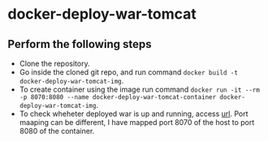 # docker-deploy-war-tomcat
## Perform the following steps 
- Clone the repository.
- Go inside the cloned git repo, and run command ``docker build -t docker-deploy-war-tomcat-img``.
- To create container using the image run command ```docker run -it --rm -p 8070:8080 --name docker-deploy-war-tomcat-container docker-deploy-war-tomcat-img```.
- To check wheheter deployed war is up and running, access [url](http://localhost:8070/docker-deployment-demo/hello).
Port maaping can be different, I have mapped port 8070 of the host to port 8080 of the container.
